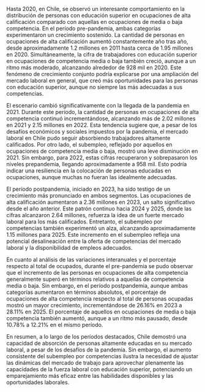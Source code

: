 Hasta 2020, en Chile, se observó un interesante comportamiento en la distribución de personas con educación superior en ocupaciones de alta calificación comparado con aquellas en ocupaciones de media o baja competencia. En el período pre-pandemia, ambas categorías experimentaron un crecimiento sostenido. La cantidad de personas en ocupaciones de alta calificación aumentó constantemente año tras año, desde aproximadamente 1.2 millones en 2011 hasta cerca de 1.95 millones en 2020. Simultáneamente, la cifra de trabajadores con educación superior en ocupaciones de competencia media o baja también creció, aunque a un ritmo más moderado, alcanzando alrededor de 928 mil en 2020. Este fenómeno de crecimiento conjunto podría explicarse por una ampliación del mercado laboral en general, que creó más oportunidades para las personas con educación superior, aunque no siempre las más adecuadas a sus competencias.

El escenario cambió significativamente con la llegada de la pandemia en 2021. Durante este período, la cantidad de personas en ocupaciones de alta competencia continuó incrementándose, alcanzando más de 2.02 millones en 2021 y 2.15 millones en 2022. Esta tendencia sugiere que, a pesar de los desafíos económicos y sociales impuestos por la pandemia, el mercado laboral en Chile pudo seguir absorbiendo trabajadores altamente calificados. Por otro lado, el subempleo, reflejado por aquellos en ocupaciones de competencia media o baja, mostró una leve disminución en 2021. Sin embargo, para 2022, estas cifras recuperaron y sobrepasaron los niveles prepandemia, llegando aproximadamente a 958 mil. Esto podría indicar una resiliencia en la colocación de personas educadas en ocupaciones, aunque muchas no fueran las idealmente adecuadas.

El período postpandemia, iniciado en 2023, ha sido testigo de un crecimiento más pronunciado en ambos segmentos. Las ocupaciones de alta calificación aumentaron a 2.36 millones en 2023, un salto significativo desde el año anterior. Este patrón continuo hacia 2024 y 2025, donde las cifras alcanzaron 2.64 millones, refuerza la idea de un fuerte mercado laboral para los más calificados. Entretanto, el subempleo por competencias también experimentó un alza, alcanzando aproximadamente 1.15 millones para 2025. Este incremento en el subempleo refleja una potencial desalineación entre la oferta de competencias del mercado laboral y la disponibilidad de empleos adecuados.

En cuanto al análisis de las variaciones interanuales y el porcentaje respecto al total de ocupados, durante el pre-pandemia se pudo observar que el incremento de las personas en ocupaciones de alta competencia generalmente superó en términos relativos a aquellas de competencia media o baja. Sin embargo, en el período postpandemia, aunque ambas categorías aumentaron en términos absolutos, el porcentaje de ocupaciones de alta competencia respecto al total de personas ocupadas mostró un mayor crecimiento, incrementándose de 26.16% en 2023 a 28.11% en 2025. El porcentaje de aquellos en ocupaciones de media o baja competencia también aumentó, aunque a un ritmo más pausado, desde 10.78% a 12.21% en el mismo período.

En resumen, a lo largo de los períodos destacados, Chile demostró una capacidad de absorción de personas altamente educadas en su mercado laboral, a pesar de los desafíos de la pandemia. Sin embargo, el aumento consistente del subempleo por competencias ilustra la necesidad de ajustar las dinámicas del mercado de trabajo para aprovechar plenamente las capacidades de la fuerza laboral con educación superior, potenciando un emparejamiento más eficaz entre las habilidades disponibles y las oportunidades laborales.
